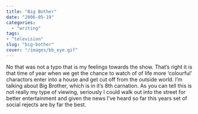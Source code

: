```yaml
---
title: "Big Bother"
date: "2006-05-19"
categories:
  - "writing"
tags:
- "television"
slug: "big-bother"
cover: "/images/bb_eye.gif"
---
```


No that was not a typo that is my feelings towards the show.
That’s right it is that time of year when we get the chance to watch of of life more ‘colourful’ charactors enter into a house and get cut off from the outside world.
I’m talking about Big Brother, which is in it’s 8th carnation. As you can tell this is not really my type of viewing, seriously I could walk out into the street for better entertainment and given the news I’ve heard so far this years set of social rejects are by far the best.
